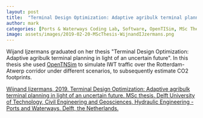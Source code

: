 ```yaml
---
layout: post
title:  "Terminal Design Optimization: Adaptive agribulk terminal planning in light of an uncertain future"
author: mark
categories: [Ports & Waterways Coding Lab, Software, OpenTISim, MSc Thesis]
image: assets/images/2019-02-20-MScThesis-WijnandIJzermans.png
---
```

Wijand Ijzermans graduated on her thesis "Terminal Design Optimization: Adaptive agribulk terminal planning in light of an uncertain future". In this thesis she used <a href="https://zenodo.org/record/3341517">OpenTNSim</a> to simulate IWT traffic over the Rotterdam-Atwerp corridor under different scenarios, to subsequently estimate CO2 footprints.

<a href="http://resolver.tudelft.nl/uuid:7ad9be30-7d0a-4ece-a7dc-eb861ae5df24">Wijnand Ijzermans, 2019. Terminal Design Optimization: Adaptive agribulk terminal planning in light of an uncertain future. MSc thesis. Delft University of Technology, Civil Engineering and Geosciences, Hydraulic Engineering - Ports and Waterways. Delft, the Netherlands.</a>